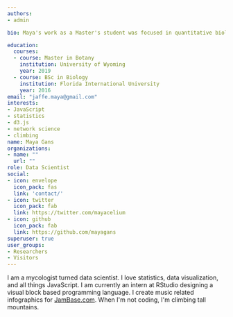 ```yaml
---
authors:
- admin

bio: Maya's work as a Master's student was focused in quantitative biology. She loves coding and is extremely passionate about data science and data visualization.

education:
  courses:
  - course: Master in Botany
    institution: University of Wyoming
    year: 2019
  - course: BSc in Biology
    institution: Florida International University
    year: 2016
email: "jaffe.maya@gmail.com"
interests:
- JavaScript
- statistics
- d3.js
- network science
- climbing
name: Maya Gans
organizations:
- name: ""
  url: ""
role: Data Scientist
social:
- icon: envelope
  icon_pack: fas
  link: 'contact/'
- icon: twitter
  icon_pack: fab
  link: https://twitter.com/mayacelium
- icon: github
  icon_pack: fab
  link: https://github.com/mayagans
superuser: true
user_groups:
- Researchers
- Visitors
---
```


I am a mycologist turned data scientist. I love statistics, data visualization, and all things JavaScript. I am currently an intern at RStudio designing a visual block based programming language. I create music related infographics for [JamBase.com](https://www.jambase.com/article/new-orleans-jazz-fest-after-dark-deep-dive). When I'm not coding, I'm climbing tall mountains.